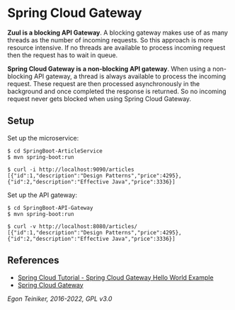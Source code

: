 # Spring Cloud Gateway

**Zuul is a blocking API Gateway**.
A blocking gateway makes use of as many threads as the number of incoming requests.
So this approach is more resource intensive. If no threads are available to process incoming
request then the request has to wait in queue.

**Spring Cloud Gateway is a non-blocking API gateway**. 
When using a non-blocking API gateway, a thread is always available to process the incoming request. 
These request are then processed asynchronously in the background and once completed the response is 
returned. So no incoming request never gets blocked when using Spring Cloud Gateway.

## Setup

Set up the microservice: 
```
$ cd SpringBoot-ArticleService
$ mvn spring-boot:run

$ curl -i http://localhost:9090/articles
[{"id":1,"description":"Design Patterns","price":4295},{"id":2,"description":"Effective Java","price":3336}]
```

Set up the API gateway:
```
$ cd SpringBoot-API-Gateway
$ mvn spring-boot:run

$ curl -v http://localhost:8080/articles/
[{"id":1,"description":"Design Patterns","price":4295},{"id":2,"description":"Effective Java","price":3336}]
```



## References

* [Spring Cloud Tutorial - Spring Cloud Gateway Hello World Example](https://www.javainuse.com/spring/cloud-gateway)
* [Spring Cloud Gateway](https://cloud.spring.io/spring-cloud-gateway/reference/html)

*Egon Teiniker, 2016-2022, GPL v3.0*